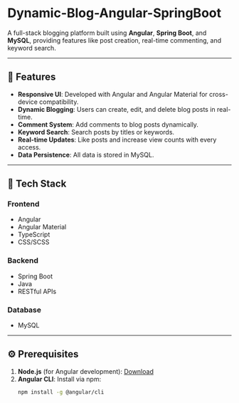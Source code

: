 # Dynamic-Blog-Angular-SpringBoot

A full-stack blogging platform built using **Angular**, **Spring Boot**, and **MySQL**, providing features like post creation, real-time commenting, and keyword search.

---

## 🌟 Features

- **Responsive UI**: Developed with Angular and Angular Material for cross-device compatibility.
- **Dynamic Blogging**: Users can create, edit, and delete blog posts in real-time.
- **Comment System**: Add comments to blog posts dynamically.
- **Keyword Search**: Search posts by titles or keywords.
- **Real-time Updates**: Like posts and increase view counts with every access.
- **Data Persistence**: All data is stored in MySQL.

---

## 🚀 Tech Stack

### **Frontend**
- Angular
- Angular Material
- TypeScript
- CSS/SCSS

### **Backend**
- Spring Boot
- Java
- RESTful APIs

### **Database**
- MySQL

---

## ⚙️ Prerequisites

1. **Node.js** (for Angular development): [Download](https://nodejs.org/)
2. **Angular CLI**: Install via npm:
   ```bash
   npm install -g @angular/cli
